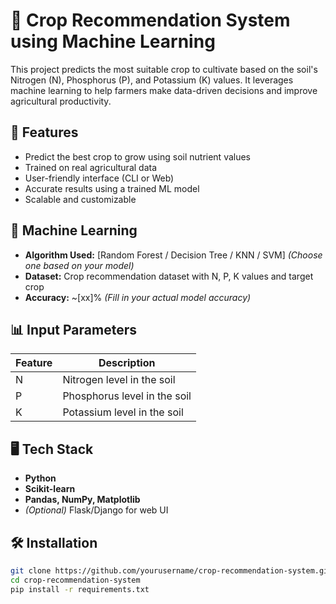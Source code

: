 # 🌾 Crop Recommendation System using Machine Learning

This project predicts the most suitable crop to cultivate based on the soil's Nitrogen (N), Phosphorus (P), and Potassium (K) values. It leverages machine learning to help farmers make data-driven decisions and improve agricultural productivity.

## 🚀 Features

- Predict the best crop to grow using soil nutrient values
- Trained on real agricultural data
- User-friendly interface (CLI or Web)
- Accurate results using a trained ML model
- Scalable and customizable

## 🧠 Machine Learning

- **Algorithm Used:** [Random Forest / Decision Tree / KNN / SVM] *(Choose one based on your model)*
- **Dataset:** Crop recommendation dataset with N, P, K values and target crop
- **Accuracy:** ~[xx]% *(Fill in your actual model accuracy)*

## 📊 Input Parameters

| Feature        | Description                        |
|----------------|------------------------------------|
| N              | Nitrogen level in the soil         |
| P              | Phosphorus level in the soil       |
| K              | Potassium level in the soil        |

## 🖥️ Tech Stack

- **Python**
- **Scikit-learn**
- **Pandas, NumPy, Matplotlib**
- *(Optional)* Flask/Django for web UI

## 🛠️ Installation

```bash
git clone https://github.com/yourusername/crop-recommendation-system.git
cd crop-recommendation-system
pip install -r requirements.txt
